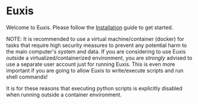 # Euxis

Welcome to Euxis.  Please follow the [Installation](/setup/) guide to get started.

NOTE: It is recommended to use a virtual machine/container (docker) for tasks that require high security measures to prevent any potential harm to the main computer's system and data. If you are considering to use Euxis outside a virtualized/containerized environment, you are *strongly* advised to use a separate user account just for running Euxis. This is even more important if you are going to allow Euxis to write/execute scripts and run shell commands!

It is for these reasons that executing python scripts is explicitly disabled when running outside a container environment.
